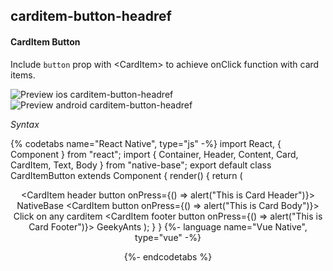 ## carditem-button-headref
#### CardItem Button

Include <code>button</code> prop with &lt;CardItem> to achieve onClick function with card items.

![Preview ios carditem-button-headref](https://github.com/GeekyAnts/NativeBase-KitchenSink/raw/v2.6.1/screenshots/ios/card-button.gif)
![Preview android carditem-button-headref](https://github.com/GeekyAnts/NativeBase-KitchenSink/raw/v2.6.1/screenshots/android/card-button.gif)


*Syntax*

{% codetabs name="React Native", type="js" -%}
import React, { Component } from "react";
import { Container, Header, Content, Card, CardItem, Text, Body } from "native-base";
export default class CardItemButton extends Component {
  render() {
    return (
      <Container>
        <Header />
        <Content padder>
          <Card>
            <CardItem header button onPress={() => alert("This is Card Header")}>
              <Text>NativeBase</Text>
            </CardItem>
            <CardItem button onPress={() => alert("This is Card Body")}>
              <Body>
                <Text>
                  Click on any carditem
                </Text>
              </Body>
            </CardItem>
            <CardItem footer button onPress={() => alert("This is Card Footer")}>
              <Text>GeekyAnts</Text>
            </CardItem>
          </Card>
        </Content>
      </Container>
    );
  }
}
{%- language name="Vue Native", type="vue" -%}
<template>
  <nb-container>
    <nb-header />
    <nb-content>
      <nb-card>
        <nb-card-item header button :onPress="handleHeaderClick">
          <nb-text>NativeBase</nb-text>
        </nb-card-item>
        <nb-card-item button :onPress="handleBodyClick">
          <nb-body>
            <nb-text>Click on any carditem.</nb-text>
          </nb-body>            
        </nb-card-item>
        <nb-card-item footer button :onPress="handleFooterClick">
          <nb-text>GeekyAnts</nb-text>
        </nb-card-item>
      </nb-card>
    </nb-content>
  </nb-container>
</template>
<script>
export default {
  methods: {
    handleHeaderClick: function() {
      alert("This is Card Header");
    },
    handleBodyClick: function() {
      alert("This is Card Body");
    },
    handleFooterClick: function() {
      alert("This is Card Footer");
    }
  }
};
</script>
{%- endcodetabs %}
<p>
    <div id="" class="mobileDevice" style="background: url(&quot;https://docs.nativebase.io/docs/assets/iosphone.png&quot;) no-repeat; padding: 63px 20px 100px 15px; width: 292px; height: 600px;margin:0 auto;float:none;">
        <img src="https://github.com/GeekyAnts/NativeBase-KitchenSink/raw/v2.6.1/screenshots/ios/card-button.gif" alt="" style="display:block !important" />
    </div>
</p>
<br />
